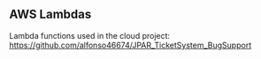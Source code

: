 ## AWS Lambdas

Lambda functions used in the cloud project: https://github.com/alfonso46674/JPAR_TicketSystem_BugSupport
